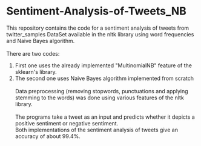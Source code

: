 # Sentiment-Analysis-of-Tweets_NB
This repository contains the code for a sentiment analysis of tweets from twitter_samples DataSet available in the nltk library using word frequencies and Naive Bayes algorithm.
</br></br>
There are two codes: </br>
1. First one uses the already implemented "MultinomialNB" feature of the sklearn's library.
2. The second one uses Naive Bayes algorithm implemented from scratch </br></br>
Data preprocessing (removing stopwords, punctuations and applying stemming to the words) was done using various features of the nltk library.</br></br>
The programs take a tweet as an input and predicts whether it depicts a positive sentiment or negative sentiment.</br>
Both implementations of the sentiment analysis of tweets give an accuracy of about 99.4%.
